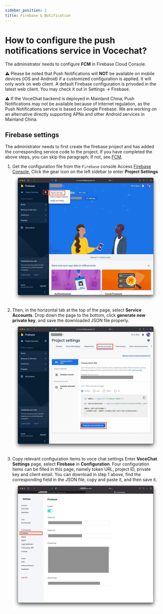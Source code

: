 ```yaml
---
sidebar_position: 2
title: Firebase & Notification
---
```


# How to configure the push notifications service in Vocechat?

The administrator needs to configure **FCM** in Firebase Cloud Console.

⚠️ Please be noted that Push Notifications will **NOT** be available on mobile devices (iOS and Android) if a customized configuration is applied. It will only work on web client. A default Firebase configuration is privoded in the latest web client. You may check it out in Settings -> Firebase. 

⚠️ If the VoceChat backend is deployed in Mainland China, Push Notifications may not be available because of Internet regulation, as the Push Notifications service is based on Google Firebase. We are working on an alternative directly supporting APNs and other Android services in Mainland China.

<!-- ## 1. Obtain APNs Auth Key

1. Go to [Apple Developer Member Center](https://developer.apple.com/account/), and hit [Certificates, Identifiers & Profiles](https://developer.apple.com/account/resources/certificates/list).

   ![](image/firebase-apns1.jpg)

2. Hit _Keys_ from the left menu, then click "Plus" icon to add a key.
   ![](image/firebase-apns2.jpg)

3. Fill key Name, select **Apple Push Notifications service (APNs)**, then hit **Continue**
   ![](image/firebase-apns3.jpg)

4. Click **Register**
   ![](image/firebase-apns4.jpg)

5. In the following page, download your keys (should be a .p8 file), note down your key ID, and save them properly.
   ![](image/firebase-apns5.jpg)

6. In [Membership Page](https://developer.apple.com/account/#!/membership/), note down your **Team ID**.
   ![](image/firebase-apns6.jpg) -->

## Firebase settings

The administrator needs to first create the firebase project and has added the corresponding service code to the project.
If you have completed the above steps, you can skip this paragraph;
If not, see [FCM](https://firebase.google.com/docs/cloud-messaging).

1.  Get the configuration file from the `Firebase` console
    Access [Firebase Console](https://console.firebase.google.com),
    Click the gear icon on the left sidebar to enter **Project Settings**
    ![](image/firebase-fcm1.jpg)

2.  Then, in the horizontal tab at the top of the page, select **Service Accounts**.
    Drop down the page to the bottom, click **generate new private key**, and save the downloaded JSON file properly.
    ![](image/firebase-fcm2.jpg)

3.  Copy relevant configuration items to voce chat settings
    Enter **VoceChat Settings** page, select **Firebase** in **Configuration**. Four configuration items can be filled in this page, namely token URL, project ID, private key and client email.
    You can download in step 1 above, find the corresponding field in the JSON file, copy and paste it, and then save it.
    ![](image/firebase-settings.jpg)

<!-- 4.  Go to **Cloud Messaging** Tab
    In the lower part of the page, inside **Apple app configuration**, click **Upload**. Select the .p8 file saved in **Step 1.5**, fill **Key ID** and **Team ID** (which can be found in APNs settings above), and hit **Upload**
    ![](image/firebase-fcm3.jpg) -->
